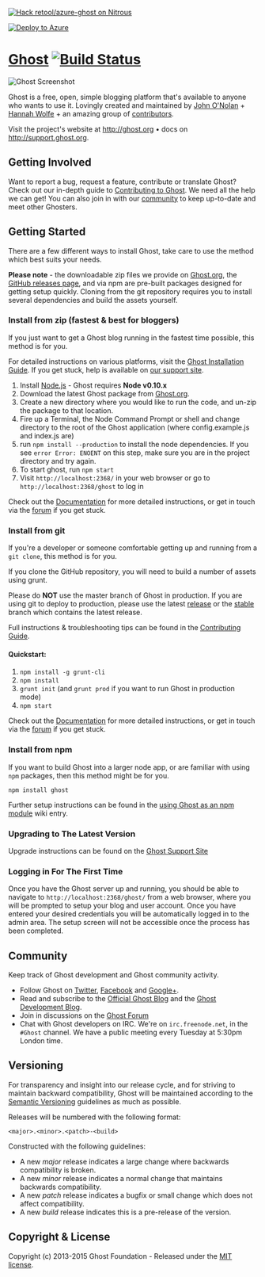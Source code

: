 [![Hack retool/azure-ghost on Nitrous](https://d3o0mnbgv6k92a.cloudfront.net/assets/hack-l-v1-d464cf470a5da050619f6f247a1017ec.png)](https://www.nitrous.io/hack_button?source=embed&runtime=nodejs&repo=retool%2Fazure-ghost)

[![Deploy to Azure](http://azuredeploy.net/deploybutton.png)](https://azuredeploy.net/)

# [Ghost](https://github.com/TryGhost/Ghost) [![Build Status](https://travis-ci.org/TryGhost/Ghost.svg?branch=master)](https://travis-ci.org/TryGhost/Ghost)

![Ghost Screenshot](https://cloud.githubusercontent.com/assets/120485/4828504/9e832764-5f80-11e4-8ac1-0332bcc67a35.png)

Ghost is a free, open, simple blogging platform that's available to anyone who wants to use it. Lovingly created and maintained by [John O'Nolan](http://twitter.com/JohnONolan) + [Hannah Wolfe](http://twitter.com/ErisDS) + an amazing group of [contributors](https://github.com/TryGhost/Ghost/contributors).

Visit the project's website at <http://ghost.org> &bull; docs on <http://support.ghost.org>.


## Getting Involved

Want to report a bug, request a feature, contribute or translate Ghost? Check out our in-depth guide to [Contributing to Ghost](https://github.com/TryGhost/Ghost/blob/master/CONTRIBUTING.md). We need all the help we can get! You can also join in with our [community](https://github.com/TryGhost/Ghost#community) to keep up-to-date and meet other Ghosters.


## Getting Started

There are a few different ways to install Ghost, take care to use the method which best suits your needs.

**Please note** - the downloadable zip files we provide on [Ghost.org](http://ghost.org/download), the [GitHub releases page](https://github.com/TryGhost/Ghost/releases), and via npm are pre-built packages designed for getting setup quickly. Cloning from the git repository requires you to install several dependencies and build the assets yourself. 


### Install from zip (fastest & best for bloggers)

If you just want to get a Ghost blog running in the fastest time possible, this method is for you.

For detailed instructions on various platforms, visit the [Ghost Installation Guide](http://support.ghost.org/installation/). If you get stuck, help is available on [our support site](http://support.ghost.org/).

1. Install [Node.js](http://nodejs.org) - Ghost requires **Node v0.10.x**
1. Download the latest Ghost package from [Ghost.org](http://ghost.org/download). 
1. Create a new directory where you would like to run the code, and un-zip the package to that location.
1. Fire up a Terminal, the Node Command Prompt or shell and change directory to the root of the Ghost application (where config.example.js and index.js are)
1. run `npm install --production` to install the node dependencies. If you see `error Error: ENOENT` on this step, make sure you are in the project directory and try again.
1. To start ghost, run `npm start`
1. Visit `http://localhost:2368/` in your web browser or go to `http://localhost:2368/ghost` to log in

Check out the [Documentation](http://support.ghost.org/) for more detailed instructions, or get in touch via the [forum](http://ghost.org/forum) if you get stuck.


### Install from git

If you're a developer or someone comfortable getting up and running from a `git clone`, this method is for you.

If you clone the GitHub repository, you will need to build a number of assets using grunt.

Please do **NOT** use the master branch of Ghost in production. If you are using git to deploy to production, please use the latest [release](https://github.com/TryGhost/Ghost/releases) or the [stable](https://github.com/TryGhost/Ghost/tree/stable) branch which contains the latest release.

Full instructions & troubleshooting tips can be found in the [Contributing Guide](https://github.com/TryGhost/Ghost/blob/master/CONTRIBUTING.md#working-on-ghost-core).

#### Quickstart:

1. `npm install -g grunt-cli`
1. `npm install`
1. `grunt init` (and `grunt prod` if you want to run Ghost in production mode)
1. `npm start`

Check out the [Documentation](http://support.ghost.org/) for more detailed instructions, or get in touch via the [forum](http://ghost.org/forum) if you get stuck.


### Install from npm

If you want to build Ghost into a larger node app, or are familiar with using `npm` packages, then this method might be for you.

`npm install ghost`

Further setup instructions can be found in the [using Ghost as an npm module](https://github.com/TryGhost/Ghost/wiki/Using-Ghost-as-an-npm-module) wiki entry.


### Upgrading to The Latest Version

Upgrade instructions can be found on the [Ghost Support Site](http://support.ghost.org/how-to-upgrade/)


### Logging in For The First Time

Once you have the Ghost server up and running, you should be able to navigate to `http://localhost:2368/ghost/` from a web browser, where you will be prompted to setup your blog and user account. Once you have entered your desired credentials you will be automatically logged in to the admin area. The setup screen will not be accessible once the process has been completed.


## Community

Keep track of Ghost development and Ghost community activity.

* Follow Ghost on [Twitter](http://twitter.com/TryGhost), [Facebook](https://www.facebook.com/ghost) and [Google+](https://plus.google.com/114465948129362706086).
* Read and subscribe to the [Official Ghost Blog](http://blog.ghost.org) and the [Ghost Development Blog](http://dev.ghost.org).
* Join in discussions on the [Ghost Forum](http://ghost.org/forum/)
* Chat with Ghost developers on IRC. We're on `irc.freenode.net`, in the `#Ghost` channel. We have a public meeting every Tuesday at 5:30pm London time.


## Versioning

For transparency and insight into our release cycle, and for striving to maintain backward compatibility, Ghost will be maintained according to the [Semantic Versioning](http://semver.org/) guidelines as much as possible.

Releases will be numbered with the following format:

`<major>.<minor>.<patch>-<build>`

Constructed with the following guidelines:

* A new *major* release indicates a large change where backwards compatibility is broken.
* A new *minor* release indicates a normal change that maintains backwards compatibility.
* A new *patch* release indicates a bugfix or small change which does not affect compatibility.
* A new *build* release indicates this is a pre-release of the version.


## Copyright & License

Copyright (c) 2013-2015 Ghost Foundation - Released under the [MIT license](LICENSE).

